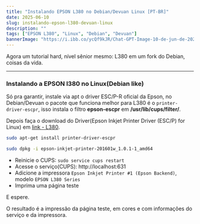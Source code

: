 ```yaml
---
title: "Instalando EPSON L380 no Debian/Devuan Linux [PT-BR]"
date: 2025-06-10
slug: instalando-epson-l380-devuan-linux
description: ""
tags: ["EPSON L380", "Linux", "Debian", "Devuan"]
bannerImage: "https://i.ibb.co/ycQf9kJR/Chat-GPT-Image-10-de-jun-de-2025-02-36-09.png"
---
```


Agora um tutorial hard, nível sênior mesmo: L380 em um fork do Debian, coisas da vida.

--- 

### Instalando a EPSON l380 no Linux(Debian like)

Só pra garantir, instale via apt o driver ESC/P-R oficial da Epson, no Debian/Devuan o pacote que funciona melhor para L380 é o `printer-driver-escpr`, isso instala o filtro **epson-escpr** em **/usr/lib/cups/filter/**.

Depois faça o download do Driver(Epson Inkjet Printer Driver (ESC/P) for Linux) em [link - L380](http://download.ebz.epson.net/dsc/search/01/search/searchModule).

```bash
sudo apt-get install printer-driver-escpr

sudo dpkg -i epson-inkjet-printer-201601w_1.0.1-1_amd64
```

- Reinicie o CUPS: `sudo service cups restart`
- Acesse o serviço(CUPS): http://localhost:631
- Adicione a impressora `Epson Inkjet Printer #1 (Epson Backend)`, modelo `EPSON L380 Series`
- Imprima uma página teste

E espere. 

O resultado é a impressão da página teste, em cores e com informações do serviço e da impressora.
